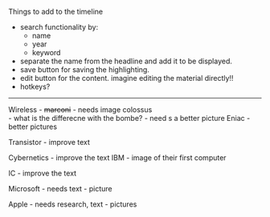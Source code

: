 Things to add to the timeline

- search functionality by:
    + name  
    + year
    + keyword
- separate the name from the headline and add it to  be displayed.
- save button for saving the highlighting.
- edit button for the content. imagine editing the material directly!!
- hotkeys?

---


Wireless
    - <s>marconi</s>
    - needs image
colossus    
    - what is the differecne with the bombe?
    - need s a better picture
Eniac
    - better pictures

Transistor
    - improve text

Cybernetics 
    - improve the text 
IBM
    - image of their first computer

IC
    - improve the text

Microsoft
    - needs text 
    - picture 

Apple
    - needs research, text
    - pictures
